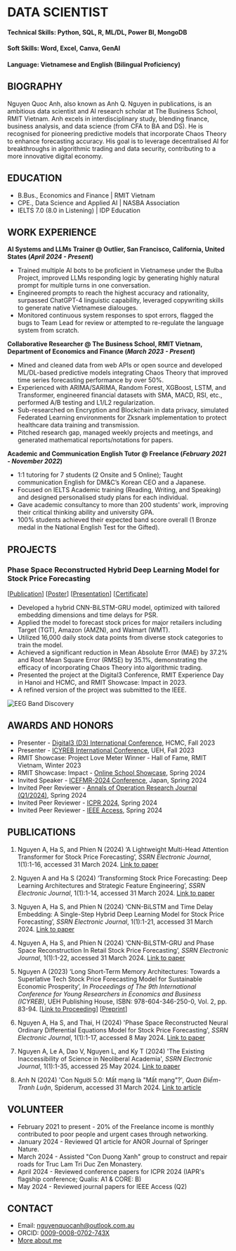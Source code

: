 # DATA SCIENTIST 

#### Technical Skills: Python, SQL, R, ML/DL, Power BI, MongoDB
#### Soft Skills: Word, Excel, Canva, GenAI
#### Language: Vietnamese and English (Bilingual Proficiency)


## BIOGRAPHY  
Nguyen Quoc Anh, also known as Anh Q. Nguyen in publications, is an ambitious data scientist and AI research scholar at The Business School, RMIT Vietnam. Anh excels in interdisciplinary study, blending finance, business analysis, and data science (from CFA to BA and DS). He is recognised for pioneering predictive models that incorporate Chaos Theory to enhance forecasting accuracy. His goal is to leverage decentralised AI for breakthroughs in algorithmic trading and data security, contributing to a more innovative digital economy.


## EDUCATION
- B.Bus., Economics and Finance | RMIT Vietnam 					       		
- CPE., Data Science and Applied AI | NASBA Association 	
- IELTS 7.0 (8.0 in Listening) | IDP Education 						       		


## WORK EXPERIENCE
**AI Systems and LLMs Trainer @ Outlier, San Francisco, California, United States (_April 2024 - Present_)**
- Trained multiple AI bots to be proficient in Vietnamese under the Bulba Project, improved LLMs responding logic by generating highly natural prompt for multiple turns in one conversation.
- Engineered prompts to reach the highest accuracy and rationality, surpassed ChatGPT-4 linguistic capability, leveraged copywriting skills to generate native Vietnamese dialouges.
- Monitored continuous system responses to spot errors, flagged the bugs to Team Lead for review or attempted to re-regulate the language system from scratch. 
  
**Collaborative Researcher @ The Business School, RMIT Vietnam, Department of Economics and Finance (_March 2023 - Present_)**
- Mined and cleaned data from web APIs or open source and developed ML/DL-based predictive models integrating Chaos Theory that improved time series forecasting performance by over 50%.
- Experienced with ARIMA/SARIMA, Random Forest, XGBoost, LSTM, and Transformer, engineered financial datasets with SMA, MACD, RSI, etc., performed A/B testing and L1/L2 regularization.  
- Sub-researched on Encryption and Blockchain in data privacy, simulated Federated Learning environments for Zksnark implementation to protect healthcare data training and transmission.
- Pitched research gap, managed weekly projects and meetings, and generated mathematical reports/notations for papers. 

**Academic and Communication English Tutor @ Freelance (_February 2021 - November 2022_)**
- 1:1 tutoring for 7 students  (2 Onsite and 5 Online); Taught communication English for DM&C’s Korean CEO and a Japanese.  
- Focused on IELTS Academic training (Reading, Writing, and Speaking) and designed personalised study plans for each individual.
- Gave academic consultancy to more than 200 students' work, improving their critical thinking ability and university GPA. 
- 100% students achieved their expected band score overall (1 Bronze medal in the National English Test for the Gifted).


## PROJECTS
### Phase Space Reconstructed Hybrid Deep Learning Model for Stock Price Forecasting
[[Publication](https://dx.doi.org/10.2139/ssrn.4729759)] [[Poster](https://drive.google.com/file/d/17MK5haNZRQVOfrIkB0W8WmQ2xbV5spam/view)] [[Presentation](https://drive.google.com/file/d/1zX1CkDwcXVwKcjbFDhl0hmS6ljlWbj6G/view)] [[Certificate](https://drive.google.com/file/d/1iinbKE5oRFV3oaostxl5UVft7uJR7oTe/view?usp=sharing)]

- Developed a hybrid CNN-BiLSTM-GRU model, optimized with tailored embedding dimensions and time delays for PSR.
- Applied the model to forecast stock prices for major retailers including Target (TGT), Amazon (AMZN), and Walmart (WMT).
- Utilized 16,000 daily stock data points from diverse stock categories to train the model.
- Achieved a significant reduction in Mean Absolute Error (MAE) by 37.2% and Root Mean Square Error (RMSE) by 35.1%, demonstrating the efficacy of incorporating Chaos Theory into algorithmic trading.
- Presented the project at the Digital3 Conference, RMIT Experience Day in Hanoi and HCMC, and RMIT Showcase: Impact in 2023.
- A refined version of the project was submitted to the IEEE.

![EEG Band Discovery](/assets:img/PSR2.png)


## AWARDS AND HONORS
- Presenter - [Digital3 (D3) International Conference](https://www.rmit.edu.vn/events/all-events/2023/october-2023/rmit-vietnam-digital3-conference/schedule), HCMC, Fall 2023
- Presenter - [ICYREB International Conference](https://ueh.edu.vn/en/news/annual-international-conference-for-young-researchers-of-economics-business-schools-2023-icyreb-2023-70990), UEH, Fall 2023
- RMIT Showcase: Project Love Meter Winner - Hall of Fame, RMIT Vietnam, Winter 2023
- RMIT Showcase: Impact - [Online School Showcase](https://www.rmitvn-showcase.com/vi/business-and-management/student-projects), Spring 2024
- Invited Speaker - [ICEFMR-2024 Conference](https://srcmeetings.com/icefmr-2023/), Japan, Spring 2024
- Invited Peer Reviewer - [Annals of Operation Research Journal (Q1/2024)](https://link.springer.com/journal/10479/aims-and-scope), Spring 2024
- Invited Peer Reviewer - [ICPR 2024](https://icpr2024.org), Spring 2024
- Invited Peer Reviewer - [IEEE Access](https://ieeeaccess.ieee.org), Spring 2024

## PUBLICATIONS

1. Nguyen A, Ha S, and Phien N (2024) ‘A Lightweight Multi-Head Attention Transformer for Stock Price Forecasting’, _SSRN Electronic Journal_, 1(1):1-16, accessed 31 March 2024. [Link to paper](https://dx.doi.org/10.2139/ssrn.4729648)

2. Nguyen A and Ha S (2024) ‘Transforming Stock Price Forecasting: Deep Learning Architectures and Strategic Feature Engineering’, _SSRN Electronic Journal_, 1(1):1-14, accessed 31 March 2024. [Link to paper](https://dx.doi.org/10.2139/ssrn.4729146)

3. Nguyen A, Ha S, and Phien N (2024) ‘CNN-BiLSTM and Time Delay Embedding: A Single-Step Hybrid Deep Learning Model for Stock Price Forecasting’, _SSRN Electronic Journal_, 1(1):1-21, accessed 31 March 2024. [Link to paper](https://dx.doi.org/10.2139/ssrn.4729187)

4. Nguyen A, Ha S, and Phien N (2024) ‘CNN-BiLSTM-GRU and Phase Space Reconstruction In Retail Stock Price Forecasting’, _SSRN Electronic Journal_, 1(1):1-22, accessed 31 March 2024. [Link to paper](https://dx.doi.org/10.2139/ssrn.4729759)

5. Nguyen A (2023) ‘Long Short-Term Memory Architectures: Towards a Superlative Tech Stock Price Forecasting Model for Sustainable Economic Prosperity’, _In Proceedings of The 9th International Conference for Young Researchers in Economics and Business (ICYREB)_, UEH Publishing House, 
ISBN: 978-604-346-250-0, Vol. 2, pp. 83-94. [[Link to Proceeding](https://doi.org/10.5281/zenodo.11081926)] [[Preprint](https://papers.ssrn.com/sol3/papers.cfm?abstract_id=4729192)]

6. Nguyen A, Ha S, and Thai, H (2024) 'Phase Space Reconstructed Neural Ordinary Differential Equations Model for Stock Price Forecasting', _SSRN Electronic Journal_, 1(1):1-17, accessed 8 May 2024. [Link to paper](https://dx.doi.org/10.2139/ssrn.4817927)

7. Nguyen A, Le A, Dao V, Nguyen L, and Ky T (2024) 'The Existing Inaccessibility of Science in Neoliberal Academia', _SSRN Electronic Journal_, 1(1):1-35, accessed 25 May 2024. [Link to paper](https://dx.doi.org/10.2139/ssrn.4840029)
   
8. Anh N (2024) 'Con Người 5.0: Mất mạng là "Mất mạng"?', _Quan Điểm-Tranh Luận_, Spiderum, accessed 31 March 2024. [Link to article](https://spiderum.com/bai-dang/Con-Nguoi-50-Mat-mang-la-Mat-mang-jISIcBanfAMb)

## VOLUNTEER 
- February 2021 to present - 20% of the Freelance income is monthly contributed to poor people and urgent cases through networking.
- January 2024 - Reviewed Q1 article for ANOR Journal of Springer Nature.
- March 2024 - Assisted "Con Duong Xanh"  group to construct and repair roads for Truc Lam Tri Duc Zen Monastery.
- April 2024 - Reviewed conference papers for ICPR 2024 (IAPR's flagship conference; Qualis: A1 & CORE: B)
- May 2024 - Reviewed journal papers for IEEE Access (Q2)

## CONTACT
- Email: [nguyenquocanh@outlook.com.au](mailto:nguyenquocanh@outlook.com.au)
- ORCID: [0009-0008-0702-743X](https://orcid.org/0009-0008-0702-743X)
- [More about me](https://linktr.ee/anhthescientist?utm_source=linktree_profile_share&ltsid=9745143c-51d0-4e08-9aeb-3b4ae5741f8f)


